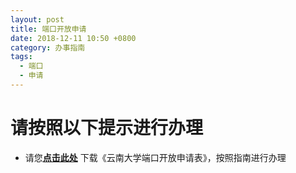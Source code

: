 ```yaml
---
layout: post
title: 端口开放申请
date: 2018-12-11 10:50 +0800
category: 办事指南
tags:
  - 端口
  - 申请
---
```


# 请按照以下提示进行办理
- 请您[**点击此处**](http://65031141.ynu.edu.cn/%E5%B8%B8%E7%94%A8%E4%B8%8B%E8%BD%BD/2018/11/27/%E4%BA%91%E5%8D%97%E5%A4%A7%E5%AD%A6%E7%AB%AF%E5%8F%A3%E5%BC%80%E6%94%BE%E7%94%B3%E8%AF%B7%E8%A1%A8.html)
下载《云南大学端口开放申请表》，按照指南进行办理
